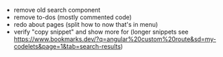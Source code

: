 * remove old search component
* remove to-dos (mostly commented code)
* redo about pages (split how to now that's in menu)
* verify "copy snippet" and show more for (longer snippets see https://www.bookmarks.dev/?q=angular%20custom%20route&sd=my-codelets&page=1&tab=search-results)